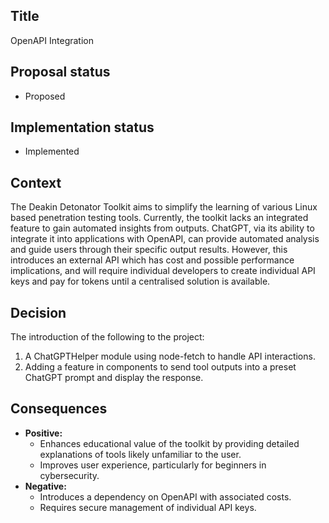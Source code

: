 ## Title

OpenAPI Integration

## Proposal status

-   Proposed

## Implementation status

-   Implemented

## Context

The Deakin Detonator Toolkit aims to simplify the learning of various Linux based penetration testing tools. Currently, the toolkit lacks an integrated feature to gain automated insights from outputs. ChatGPT, via its ability to integrate it into applications with OpenAPI, can provide automated analysis and guide users through their specific output results. However, this introduces an external API which has cost and possible performance implications, and will require individual developers to create individual API keys and pay for tokens until a centralised solution is available.

## Decision

The introduction of the following to the project:

1. A ChatGPTHelper module using node-fetch to handle API interactions.
2. Adding a feature in components to send tool outputs into a preset ChatGPT prompt and display the response.

## Consequences

-   **Positive:**
    -   Enhances educational value of the toolkit by providing detailed explanations of tools likely unfamiliar to the user.
    -   Improves user experience, particularly for beginners in cybersecurity.
-   **Negative:**
    -   Introduces a dependency on OpenAPI with associated costs.
    -   Requires secure management of individual API keys.
